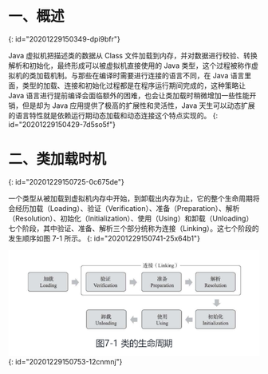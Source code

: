 # 一、概述
{: id="20201229150349-dpi9bfr"}

Java 虚拟机把描述类的数据从 Class 文件加载到内存，并对数据进行校验、转换解析和初始化，最终形成可以被虚拟机直接使用的 Java 类型，这个过程被称作虚拟机的类加载机制。与那些在编译时需要进行连接的语言不同，在 Java 语言里面，类型的加载、连接和初始化过程都是在程序运行期间完成的，这种策略让 Java 语言进行提前编译会面临额外的困难，也会让类加载时稍微增加一些性能开销，但是却为 Java 应用提供了极高的扩展性和灵活性，Java 天生可以动态扩展的语言特性就是依赖运行期动态加载和动态连接这个特点实现的。
{: id="20201229150429-7d5so5f"}

# 二、类加载时机
{: id="20201229150725-0c675de"}

一个类型从被加载到虚拟机内存中开始，到卸载出内存为止，它的整个生命周期将会经历加载（Loading）、验证（Verification）、准备（Preparation）、解析（Resolution）、初始化（Initialization）、使用（Using）和卸载（Unloading）七个阶段，其中验证、准备、解析三个部分统称为连接（Linking）。这七个阶段的发生顺序如图 7-1 所示。
{: id="20201229150741-25x64b1"}

![71.png](assets/20201229150844-jubvobc-7-1.png)
{: id="20201229150753-12cnmnj"}
